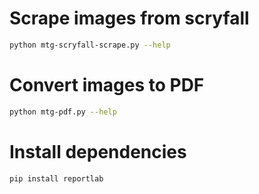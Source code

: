 # Scrape images from scryfall

```bash
python mtg-scryfall-scrape.py --help
```

# Convert images to PDF

```bash
python mtg-pdf.py --help
```

# Install dependencies

```bash
pip install reportlab
```
